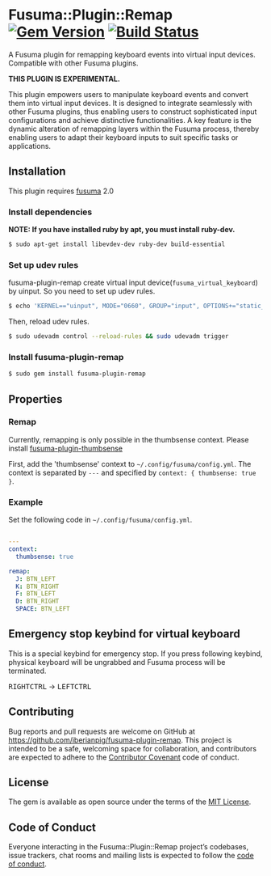 # Fusuma::Plugin::Remap [![Gem Version](https://badge.fury.io/rb/fusuma-plugin-remap.svg)](https://badge.fury.io/rb/fusuma-plugin-remap) [![Build Status](https://github.com/iberianpig/fusuma-plugin-remap/actions/workflows/main.yml/badge.svg)](https://github.com/iberianpig/fusuma-plugin-remap/actions/workflows/main.yml)

A Fusuma plugin for remapping keyboard events into virtual input devices. Compatible with other Fusuma plugins.

**THIS PLUGIN IS EXPERIMENTAL.**

This plugin empowers users to manipulate keyboard events and convert them into virtual input devices. It is designed to integrate seamlessly with other Fusuma plugins, thus enabling users to construct sophisticated input configurations and achieve distinctive functionalities. A key feature is the dynamic alteration of remapping layers within the Fusuma process, thereby enabling users to adapt their keyboard inputs to suit specific tasks or applications.

## Installation

This plugin requires [fusuma](https://github.com/iberianpig/fusuma#update) 2.0

### Install dependencies

**NOTE: If you have installed ruby by apt, you must install ruby-dev.**
```sh
$ sudo apt-get install libevdev-dev ruby-dev build-essential
```

### Set up udev rules

fusuma-plugin-remap create virtual input device(`fusuma_virtual_keyboard`) by uinput. So you need to set up udev rules.

```sh
$ echo 'KERNEL=="uinput", MODE="0660", GROUP="input", OPTIONS+="static_node=uinput"' | sudo tee /etc/udev/rules.d/60-udev-fusuma-remap.rules
```

Then, reload udev rules.

```sh
$ sudo udevadm control --reload-rules && sudo udevadm trigger
```

### Install fusuma-plugin-remap

```sh
$ sudo gem install fusuma-plugin-remap
```

## Properties

### Remap

Currently, remapping is only possible in the thumbsense context.
Please install [fusuma-plugin-thumbsense](https://github.com/iberianpig/fusuma-plugin-thumbsense)

First, add the 'thumbsense' context to `~/.config/fusuma/config.yml`.
The context is separated by `---` and specified by `context: { thumbsense: true }`.

### Example

Set the following code in `~/.config/fusuma/config.yml`.

```yaml

---
context: 
  thumbsense: true

remap:
  J: BTN_LEFT
  K: BTN_RIGHT
  F: BTN_LEFT
  D: BTN_RIGHT
  SPACE: BTN_LEFT
```

## Emergency stop keybind for virtual keyboard

This is a special keybind for emergency stop. 
If you press following keybind, physical keyboard will be ungrabbed and Fusuma process will be terminated.

<kbd>RIGHTCTRL</kbd> → <kbd>LEFTCTRL</kbd>

## Contributing

Bug reports and pull requests are welcome on GitHub at https://github.com/iberianpig/fusuma-plugin-remap. This project is intended to be a safe, welcoming space for collaboration, and contributors are expected to adhere to the [Contributor Covenant](http://contributor-covenant.org) code of conduct.

## License

The gem is available as open source under the terms of the [MIT License](https://opensource.org/licenses/MIT).

## Code of Conduct

Everyone interacting in the Fusuma::Plugin::Remap project’s codebases, issue trackers, chat rooms and mailing lists is expected to follow the [code of conduct](https://github.com/iberianpig/fusuma-plugin-remap/blob/master/CODE_OF_CONDUCT.md).
